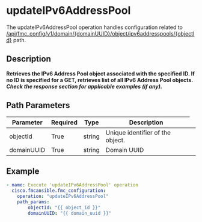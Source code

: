 # updateIPv6AddressPool

The updateIPv6AddressPool operation handles configuration related to [/api/fmc_config/v1/domain/{domainUUID}/object/ipv6addresspools/{objectId}](/paths//api/fmc_config/v1/domain/{domain_uuid}/object/ipv6addresspools/{object_id}.md) path.&nbsp;
## Description
**Retrieves the IPv6 Address Pool object associated with the specified ID. If no ID is specified for a GET, retrieves list of all IPv6 Address Pool objects. _Check the response section for applicable examples (if any)._**

## Path Parameters
| Parameter | Required | Type | Description |
| --------- | -------- | ---- | ----------- |
| objectId | True | string <td colspan=3> Unique identifier of the object. |
| domainUUID | True | string <td colspan=3> Domain UUID |

## Example
```yaml
- name: Execute 'updateIPv6AddressPool' operation
  cisco.fmcansible.fmc_configuration:
    operation: "updateIPv6AddressPool"
    path_params:
        objectId: "{{ object_id }}"
        domainUUID: "{{ domain_uuid }}"

```